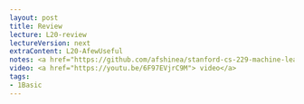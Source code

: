 ```yaml
---
layout: post
title: Review
lecture: L20-review
lectureVersion: next
extraContent: L20-AfewUseful  
notes: <a href="https://github.com/afshinea/stanford-cs-229-machine-learning/tree/master/en">[Cheatsheets]</a> 
video: <a href="https://youtu.be/6F97EVjrC9M"> video</a> 
tags:
- 1Basic
---
```

